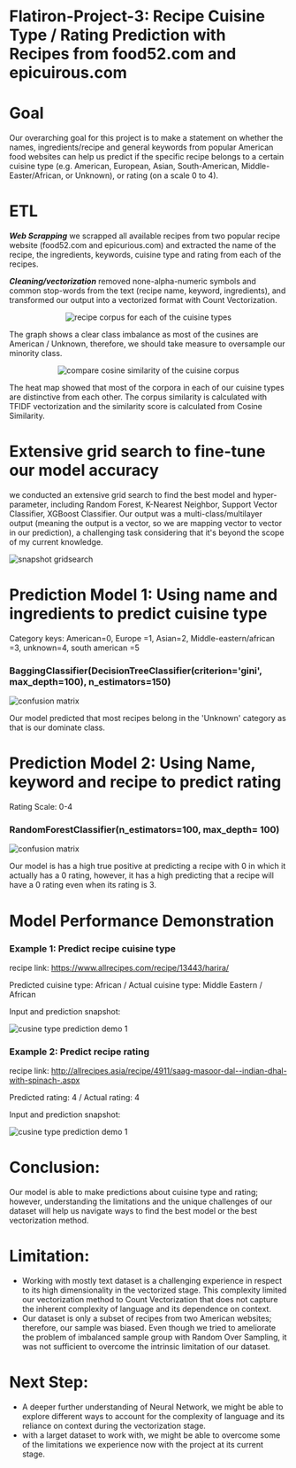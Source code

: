 # Flatiron-Project-3: Recipe Cuisine Type / Rating Prediction with Recipes from food52.com and epicuirous.com

# Goal
Our overarching goal for this project is to make a statement on whether the names, ingredients/recipe and general keywords from popular American food websites can help us predict if the specific recipe belongs to a certain cuisine type (e.g. American, European, Asian, South-American, Middle-Easter/African, or Unknown), or rating (on a scale 0 to 4).

# ETL 
**_Web Scrapping_** we scrapped all available recipes from two popular recipe website (food52.com and epicurious.com) and extracted the name of the recipe, the ingredients, keywords, cuisine type and rating from each of the recipes.

**_Cleaning/vectorization_** removed none-alpha-numeric symbols and common stop-words from the text (recipe name, keyword, ingredients), and transformed our output into a vectorized format with Count Vectorization.
<p align="center">
  <img src="project3_visuals/Screen Shot 2018-10-12 at 2.42.02 PM.png" title="recipe corpus for each of the cuisine types">
</p>
The graph shows a clear class imbalance as most of the cusines are American / Unknown, therefore, we should take measure to oversample our minority class. 
<p align="center">
  <img src="project3_visuals/similarityingredients.png" title="compare cosine similarity of the cuisine corpus">
</p>
The heat map showed that most of the corpora in each of our cuisine types are distinctive from each other. The corpus similarity is calculated with TFIDF vectorization and the similarity score is calculated from Cosine Similarity. 

# Extensive grid search to fine-tune our model accuracy
we conducted an extensive grid search to find the best model and hyper-parameter, including Random Forest, K-Nearest Neighbor, Support Vector Classifier, XGBoost Classifier. Our output was a multi-class/multilayer output (meaning the output is a vector, so we are mapping vector to vector in our prediction), a challenging task considering that it's beyond the scope of my current knowledge.
<p align="left">
  <img src="project3_visuals/Screen Shot 2018-10-12 at 2.43.11 PM.png" title="snapshot gridsearch ">
</p>

# Prediction Model 1: Using name and ingredients to predict cuisine type 
Category keys: American=0, Europe =1, Asian=2, Middle-eastern/african =3, unknown=4, south american =5
### BaggingClassifier(DecisionTreeClassifier(criterion='gini', max_depth=100), n_estimators=150)
<p align="left">
  <img src="project3_visuals/Screen Shot 2018-10-12 at 2.42.51 PM.png" title="confusion matrix ">
</p>

Our model predicted that most recipes belong in the 'Unknown' category as that is our dominate class. 

# Prediction Model 2: Using Name, keyword and recipe to predict rating 
Rating Scale: 0-4 
### RandomForestClassifier(n_estimators=100, max_depth= 100)
<p align="left">
  <img src="project3_visuals/Screen Shot 2018-10-12 at 2.43.59 PM.png" title="confusion matrix">
</p>
Our model is has a high true positive at predicting a recipe with 0 in which it actually has a 0 rating, however, it has a high predicting that a recipe will have a 0 rating even when its rating is 3. 

# Model Performance Demonstration 
### Example 1: Predict recipe cuisine type
recipe link: https://www.allrecipes.com/recipe/13443/harira/

Predicted cuisine type: African  / Actual cuisine type: Middle Eastern / African

Input and prediction snapshot: 
<p align="left">
  <img src="project3_visuals/Screen Shot 2018-10-12 at 2.43.29 PM.png" title="cusine type prediction demo 1">
</p>

### Example 2: Predict recipe rating

recipe link: http://allrecipes.asia/recipe/4911/saag-masoor-dal--indian-dhal-with-spinach-.aspx

Predicted rating: 4 / Actual rating: 4

Input and prediction snapshot: 
<p align="left">
  <img src="project3_visuals/Screen Shot 2018-10-12 at 2.44.25 PM.png" title="cusine type prediction demo 1">
</p>

# Conclusion:
Our model is able to make predictions about cuisine type and rating; however, understanding the limitations and the unique challenges of our dataset will help us navigate ways to find the best model or the best vectorization method.

# Limitation:
* Working with mostly text dataset is a challenging experience in respect to its high dimensionality in the vectorized stage. This complexity limited our vectorization method to Count Vectorization that does not capture the inherent complexity of language and its dependence on context.
* Our dataset is only a subset of recipes from two American websites; therefore, our sample was biased. Even though we tried to ameliorate the problem of imbalanced sample group with Random Over Sampling, it was not sufficient to overcome the intrinsic limitation of our dataset.
# Next Step:
* A deeper further understanding of Neural Network, we might be able to explore different ways to account for the complexity of language and its reliance on context during the vectorization stage.
* with a larget dataset to work with, we might be able to overcome some of the limitations we experience now with the project at its current stage.
